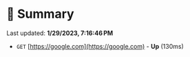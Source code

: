 # 📖 Summary
Last updated: **1/29/2023, 7:16:46 PM**

- `GET` [https://google.com](https://google.com) - **Up** (130ms)
